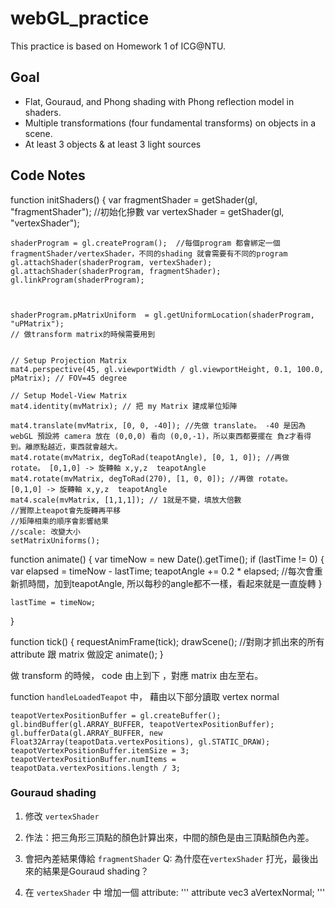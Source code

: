 # webGL_practice
This practice is based on Homework 1 of ICG@NTU. 

## Goal
* Flat, Gouraud, and Phong shading with Phong reflection model in shaders.
* Multiple transformations (four fundamental transforms) on objects in a scene.
* At least 3 objects & at least 3 light sources


## Code Notes

function initShaders() {
    var fragmentShader = getShader(gl, "fragmentShader"); //初始化摻數
    var vertexShader   = getShader(gl, "vertexShader");

    shaderProgram = gl.createProgram();  //每個program 都會綁定一個fragmentShader/vertexShader，不同的shading 就會需要有不同的program
    gl.attachShader(shaderProgram, vertexShader);
    gl.attachShader(shaderProgram, fragmentShader);
    gl.linkProgram(shaderProgram);



    shaderProgram.pMatrixUniform  = gl.getUniformLocation(shaderProgram, "uPMatrix");   
    // 做transform matrix的時候需要用到


    // Setup Projection Matrix  
    mat4.perspective(45, gl.viewportWidth / gl.viewportHeight, 0.1, 100.0, pMatrix); // FOV=45 degree

    // Setup Model-View Matrix
    mat4.identity(mvMatrix); // 把 my Matrix 建成單位矩陣
    
    mat4.translate(mvMatrix, [0, 0, -40]); //先做 translate。 -40 是因為 webGL 預設將 camera 放在 (0,0,0) 看向 (0,0,-1)，所以東西都要擺在 負z才看得到。離原點越近，東西就會越大。 
    mat4.rotate(mvMatrix, degToRad(teapotAngle), [0, 1, 0]); //再做 rotate。 [0,1,0] -> 旋轉軸 x,y,z  teapotAngle
    mat4.rotate(mvMatrix, degToRad(270), [1, 0, 0]); //再做 rotate。 [0,1,0] -> 旋轉軸 x,y,z  teapotAngle
    mat4.scale(mvMatrix, [1,1,1]); // 1就是不變，填放大倍數
    //實際上teapot會先旋轉再平移
    //矩陣相乘的順序會影響結果
    //scale: 改變大小
    setMatrixUniforms();



function animate() {
    var timeNow = new Date().getTime();
    if (lastTime != 0) {
        var elapsed = timeNow - lastTime;
        teapotAngle += 0.2  * elapsed;  //每次會重新抓時間，加到teapotAngle, 所以每秒的angle都不一樣，看起來就是一直旋轉
    }
    
    lastTime = timeNow;
}



function tick() {
    requestAnimFrame(tick);
    drawScene();  //對剛才抓出來的所有attribute 跟 matrix 做設定
    animate();
}



做 transform 的時候， code 由上到下 ，對應 matrix 由左至右。

function `handleLoadedTeapot` 中， 藉由以下部分讀取 vertex normal


    teapotVertexPositionBuffer = gl.createBuffer();
    gl.bindBuffer(gl.ARRAY_BUFFER, teapotVertexPositionBuffer);
    gl.bufferData(gl.ARRAY_BUFFER, new Float32Array(teapotData.vertexPositions), gl.STATIC_DRAW);
    teapotVertexPositionBuffer.itemSize = 3;
    teapotVertexPositionBuffer.numItems = teapotData.vertexPositions.length / 3;

  


### Gouraud shading
1. 修改 `vertexShader`
2. 作法：把三角形三頂點的顏色計算出來，中間的顏色是由三頂點顏色內差。
3. 會把內差結果傳給 `fragmentShader`
Q: 為什麼在`vertexShader` 打光，最後出來的結果是Gouraud shading？


1. 在 `vertexShader` 中 增加一個 attribute:
''' 
attribute vec3 aVertexNormal; 
'''
